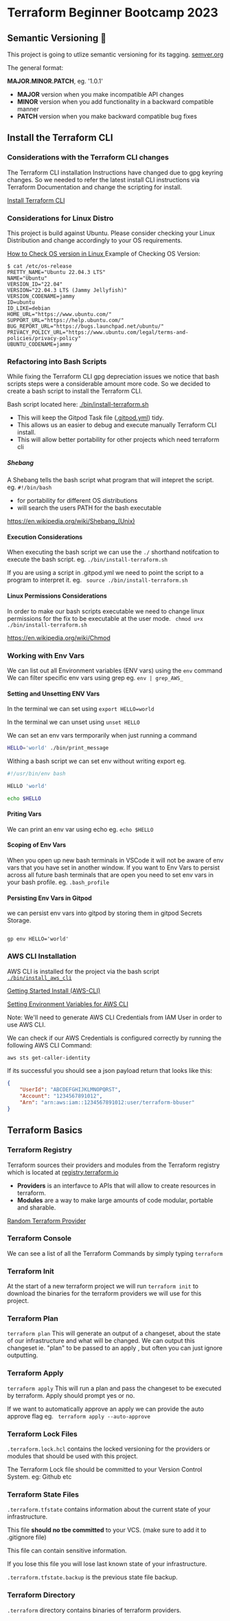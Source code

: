 # Terraform Beginner Bootcamp 2023

## Semantic Versioning :mage:

This project is going to utlize semantic versioning for its tagging.
[semver.org](https://semver.org/)

The general format:

**MAJOR.MINOR.PATCH**, eg. '1.0.1'

-   **MAJOR** version when you make incompatible API changes
-   **MINOR** version when you add functionality in a backward compatible manner
-   **PATCH** version when you make backward compatible bug fixes

## Install the Terraform CLI

### Considerations with the Terraform CLI changes
The Terraform CLI installation Instructions have changed due to gpg keyring changes. So we needed to refer the latest install CLI instructions via Terraform Documentation and change the scripting for install. 

[Install Terraform CLI](https://developer.hashicorp.com/terraform/tutorials/aws-get-started/install-cli)


### Considerations for Linux Distro

This project is build against Ubuntu.
Please consider checking your Linux Distribution and change accordingly to your OS requirements.

[How to Check OS version in Linux ](https://www.cyberciti.biz/faq/how-to-check-os-version-in-linux-command-line/
)
Example of Checking OS Version:
```
$ cat /etc/os-release 
PRETTY_NAME="Ubuntu 22.04.3 LTS"
NAME="Ubuntu"
VERSION_ID="22.04"
VERSION="22.04.3 LTS (Jammy Jellyfish)"
VERSION_CODENAME=jammy
ID=ubuntu
ID_LIKE=debian
HOME_URL="https://www.ubuntu.com/"
SUPPORT_URL="https://help.ubuntu.com/"
BUG_REPORT_URL="https://bugs.launchpad.net/ubuntu/"
PRIVACY_POLICY_URL="https://www.ubuntu.com/legal/terms-and-policies/privacy-policy"
UBUNTU_CODENAME=jammy
```
### Refactoring into Bash Scripts

While fixing the Terraform CLI gpg depreciation issues we notice that bash scripts steps were a considerable amount more code. So we decided to create a bash script to install the Terraform CLI.

Bash script located here: [./bin/install-terraform.sh](./bin/install-terraform.sh)

- This will keep the Gitpod Task file ([.gitpod.yml](.gitpod.yml)) tidy.
- This allows us an easier to debug and execute manually Terraform CLI install.
- This will allow better portability for other projects which need terraform cli

##### Shebang

A Shebang tells the bash script what program that will intepret the script. eg. `#!/bin/bash`

- for portability for different OS distributions
- will search the users PATH for the bash executable

https://en.wikipedia.org/wiki/Shebang_(Unix)


#### Execution Considerations
When executing the bash script we can use the `./` shorthand notifcation to execute the bash script.
eg. `./bin/install-terraform.sh`

If you are using a script in .gitpod.yml we need to point the script to a program to interpret it.
eg. ` source ./bin/install-terraform.sh`

#### Linux Permissions Considerations
In order to make our bash scripts executable we need to change linux permissions for the fix to be executable at the user mode.
` chmod u+x ./bin/install-terraform.sh`


https://en.wikipedia.org/wiki/Chmod

### Working with Env Vars

We can list out all Environment variables (ENV vars) using the `env` command
We can filter specific env vars using grep eg. `env | grep_AWS_`

#### Setting and Unsetting ENV Vars

In the terminal we can set using `export HELLO=world`

In the terminal we can unset using `unset HELLO`

We can set an env vars termporarily when just running a command
```sh
HELLO='world' ./bin/print_message
```
Withing a bash script we can set env without writing export eg.

```sh
#!/usr/bin/env bash

HELLO 'world'

echo $HELLO
```

#### Priting Vars

We can print an env var using echo eg. `echo $HELLO`

#### Scoping of Env Vars

When you open up new bash terminals in VSCode it will not be aware of env vars that you have set in another window.
If you want to Env Vars to persist across all future bash terminals that are open you need to set env vars in your bash profile. eg. `.bash_profile`

#### Persisting Env Vars in Gitpod
we can persist env vars into gitpod by storing them in gitpod Secrets Storage.

```

gp env HELLO='world'
``````

### AWS CLI Installation

AWS CLI is installed for the project via the bash script [`./bin/install_aws_cli`](./bin/install_aws_cli)

[Getting Started Install (AWS-CLI) ](https://docs.aws.amazon.com/cli/latest/userguide/getting-started-install.html)

[Setting Environment Variables for AWS CLI](https://docs.aws.amazon.com/cli/latest/userguide/cli-configure-envvars.html)

Note: We'll need to generate AWS CLI Credentials from IAM User in order to use AWS CLI.

We can check if our AWS Credentials is configured correctly by running the following AWS CLI Command: 

```sh
aws sts get-caller-identity
```
If its  successful you should see a json payload return that looks like this:

```json
{
    "UserId": "ABCDEFGHIJKLMNOPQRST",
    "Account": "1234567891012",
    "Arn": "arn:aws:iam::1234567891012:user/terraform-bbuser"
}
```

## Terraform Basics

### Terraform Registry

Terraform sources their providers and modules from the Terraform registry which is located at [registry.terraform.io](https://registry.terraform.io/)

- **Providers** is an interfavce to APIs that will allow to create resources in terraform.
- **Modules** are a way to make large amounts of code modular, portable and sharable.

[Random Terraform Provider](https://registry.terraform.io/providers/hashicorp/random/)

### Terraform Console

We can see a list of all the Terraform Commands by simply typing `terraform`

### Terraform Init

At the start of a new terraform project we will run `terraform init` to download the binaries for  the terraform providers we will use for this project.

### Terraform Plan
`terraform plan`
This will generate an output of  a changeset, about the state of our infrastructure and what will be changed.
We can output this changeset ie. "plan" to be passed to an apply , but often you can just ignore outputting.

### Terraform Apply
`terraform apply`
This will run a plan and pass the changeset to be executed by terraform. Apply should prompt yes or no.

If we want to automatically approve an apply we can provide the auto approve flag eg. ` terraform apply --auto-approve`

### Terraform Lock Files

`.terraform.lock.hcl` contains the locked versioning for the providers or modules that should be used with this project.

The Terraform Lock file should be committed to your Version Control System. eg: Github etc

### Terraform State Files 

`.terraform.tfstate` contains information about the current state of your infrastructure.

This file **should no tbe committed** to your VCS. (make sure to add it to .gitignore file)

This file can contain sensitive information.

If you lose this file you will lose last known state of your infrastructure.

`.terraform.tfstate.backup` is the previous state file backup.

### Terraform Directory

`.terraform` directory contains binaries of terraform providers.